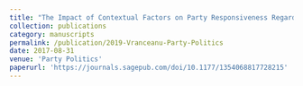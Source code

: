 ```yaml
---
title: "The Impact of Contextual Factors on Party Responsiveness Regarding Immigration Issues"
collection: publications
category: manuscripts
permalink: /publication/2019-Vranceanu-Party-Politics
date: 2017-08-31
venue: 'Party Politics'
paperurl: 'https://journals.sagepub.com/doi/10.1177/1354068817728215'
---
```

